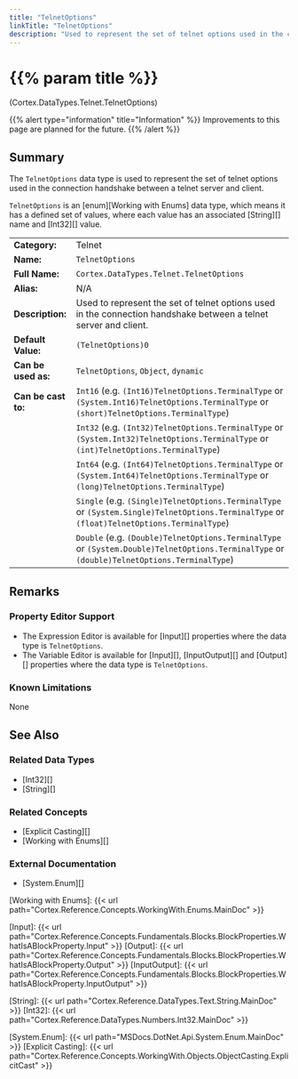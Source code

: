 ```yaml
---
title: "TelnetOptions"
linkTitle: "TelnetOptions"
description: "Used to represent the set of telnet options used in the connection handshake between a telnet server and client."
---
```


# {{% param title %}}

<p class="namespace">(Cortex.DataTypes.Telnet.TelnetOptions)</p>

{{% alert type="information" title="Information" %}} Improvements to this page are planned for the future. {{% /alert %}}

## Summary

The `TelnetOptions` data type is used to represent the set of telnet options used in the connection handshake between a telnet server and client.

`TelnetOptions` is an [enum][Working with Enums] data type, which means it has a defined set of values, where each value has an associated [String][] name and [Int32][] value.

| | |
|-|-|
| **Category:**          | Telnet                                                  |
| **Name:**              | `TelnetOptions`                                |
| **Full Name:**         | `Cortex.DataTypes.Telnet.TelnetOptions`         |
| **Alias:**             | N/A                                                    |
| **Description:**       | Used to represent the set of telnet options used in the connection handshake between a telnet server and client. |
| **Default Value:**     | `(TelnetOptions)0`                             |
| **Can be used as:**    | `TelnetOptions`, `Object`, `dynamic`           |
| **Can be cast to:**    | `Int16` (e.g. `(Int16)TelnetOptions.TerminalType` or `(System.Int16)TelnetOptions.TerminalType` or `(short)TelnetOptions.TerminalType`)  |
|                        | `Int32` (e.g. `(Int32)TelnetOptions.TerminalType` or `(System.Int32)TelnetOptions.TerminalType` or `(int)TelnetOptions.TerminalType`)  |
|                        | `Int64` (e.g. `(Int64)TelnetOptions.TerminalType` or `(System.Int64)TelnetOptions.TerminalType` or `(long)TelnetOptions.TerminalType`)  |
|                        | `Single` (e.g. `(Single)TelnetOptions.TerminalType` or `(System.Single)TelnetOptions.TerminalType` or `(float)TelnetOptions.TerminalType`)  |
|                        | `Double` (e.g. `(Double)TelnetOptions.TerminalType` or `(System.Double)TelnetOptions.TerminalType` or `(double)TelnetOptions.TerminalType`)  |

## Remarks

### Property Editor Support

- The Expression Editor is available for [Input][] properties where the data type is `TelnetOptions`.
- The Variable Editor is available for [Input][], [InputOutput][] and [Output][] properties where the data type is `TelnetOptions`.

### Known Limitations

None

## See Also

### Related Data Types

- [Int32][]
- [String][]

### Related Concepts

- [Explicit Casting][]
- [Working with Enums][]

### External Documentation

- [System.Enum][]

[Working with Enums]: {{< url path="Cortex.Reference.Concepts.WorkingWith.Enums.MainDoc" >}}

[Input]: {{< url path="Cortex.Reference.Concepts.Fundamentals.Blocks.BlockProperties.WhatIsABlockProperty.Input" >}}
[Output]: {{< url path="Cortex.Reference.Concepts.Fundamentals.Blocks.BlockProperties.WhatIsABlockProperty.Output" >}}
[InputOutput]: {{< url path="Cortex.Reference.Concepts.Fundamentals.Blocks.BlockProperties.WhatIsABlockProperty.InputOutput" >}}

[String]: {{< url path="Cortex.Reference.DataTypes.Text.String.MainDoc" >}}
[Int32]: {{< url path="Cortex.Reference.DataTypes.Numbers.Int32.MainDoc" >}}

[System.Enum]: {{< url path="MSDocs.DotNet.Api.System.Enum.MainDoc" >}}
[Explicit Casting]: {{< url path="Cortex.Reference.Concepts.WorkingWith.Objects.ObjectCasting.ExplicitCast" >}}
